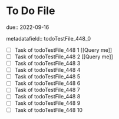 # To Do File

due:: 2022-09-16

metadatafield:: todoTestFile_448_0

- [ ] Task of todoTestFile_448 1 [[Query me]]
- [ ] Task of todoTestFile_448 2 [[Query me]]
- [ ] Task of todoTestFile_448 3
- [ ] Task of todoTestFile_448 4
- [ ] Task of todoTestFile_448 5
- [ ] Task of todoTestFile_448 6
- [ ] Task of todoTestFile_448 7
- [ ] Task of todoTestFile_448 8
- [ ] Task of todoTestFile_448 9
- [ ] Task of todoTestFile_448 10